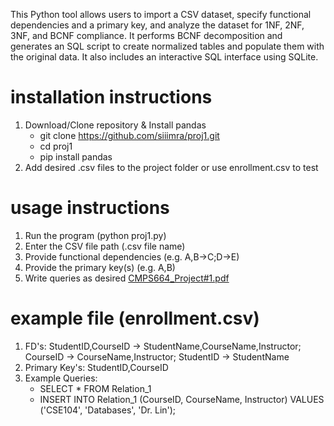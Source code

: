This Python tool allows users to import a CSV dataset, specify functional dependencies and a primary key, and analyze the dataset for 1NF, 2NF, 3NF, and BCNF compliance. 
It performs BCNF decomposition and generates an SQL script to create normalized tables and populate them with the original data. 
It also includes an interactive SQL interface using SQLite.

# installation instructions
1. Download/Clone repository & Install pandas
   - git clone https://github.com/siiimra/proj1.git
   - cd proj1
   - pip install pandas
3. Add desired .csv files to the project folder or use enrollment.csv to test

# usage instructions
1. Run the program (python proj1.py)
2. Enter the CSV file path (.csv file name)
3. Provide functional dependencies (e.g. A,B->C;D->E)
4. Provide the primary key(s) (e.g. A,B)
5. Write queries as desired
[CMPS664_Project#1.pdf](https://github.com/user-attachments/files/19677097/CMPS664_Project.1.pdf)

# example file (enrollment.csv)
1. FD's: StudentID,CourseID -> StudentName,CourseName,Instructor; CourseID -> CourseName,Instructor; StudentID -> StudentName  
2. Primary Key's: StudentID,CourseID
3. Example Queries:
   - SELECT * FROM Relation_1
   - INSERT INTO Relation_1 (CourseID, CourseName, Instructor) VALUES ('CSE104', 'Databases', 'Dr. Lin');
